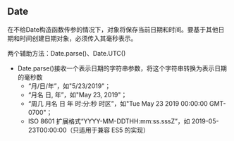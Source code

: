 ## Date

在不给Date构造函数传参的情况下，对象将保存当前日期和时间。要基于其他日期和时间创建日期对象，必须传入其毫秒表示。

两个辅助方法：Date.parse()、Date.UTC()

- Date.parse()接收一个表示日期的字符串参数，将这个字符串转换为表示日期的毫秒数
  - “月/日/年”，如"5/23/2019"；
  - “月名 日, 年”，如"May 23, 2019"；
  - “周几 月名 日 年 时:分:秒 时区”，如"Tue May 23 2019 00:00:00 GMT-0700"；
  - ISO 8601 扩展格式“YYYY-MM-DDTHH:mm:ss.sssZ”，如 2019-05-23T00:00:00（只适用于兼容 ES5 的实现）